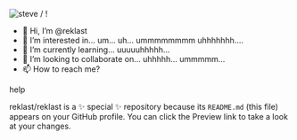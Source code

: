 ![steve](steve.gif) / ! [](steve.gif)


- 👋 Hi, I’m @reklast
- 👀 I’m interested in... um... uh... ummmmmmmm uhhhhhhh....
- 🌱 I’m currently learning... uuuuuhhhhh...
- 💞️ I’m looking to collaborate on...  uhhhhh... ummmmm...
- 📫 How to reach me?

help


reklast/reklast is a ✨ special ✨ repository because its `README.md` (this file) appears on your GitHub profile.
You can click the Preview link to take a look at your changes.
